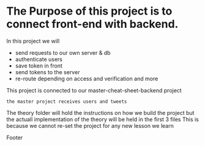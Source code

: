 
# The Purpose of this project is to connect front-end with backend.

In this project we will 
- send requests to our own server & db 
- authenticate users 
- save token in front 
- send tokens to the server 
- re-route depending on access and verification 
and more 

This project is connected to our master-cheat-sheet-backend project 

    the master project receives users and tweets 
    
The theory folder will hold the instructions on how we build the project but the actuall implementation of the theory will be held in the first 3 files 
This is because we cannot re-set the project for any new lesson we learn 

Footer
